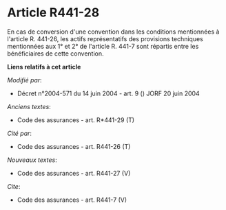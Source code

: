 # Article R441-28

En cas de conversion d'une convention dans les conditions mentionnées à l'article R. 441-26, les actifs représentatifs des
provisions techniques mentionnées aux 1° et 2° de l'article R. 441-7 sont répartis entre les bénéficiaires de cette
convention.

**Liens relatifs à cet article**

_Modifié par_:

  - Décret n°2004-571 du 14 juin 2004 - art. 9 () JORF 20 juin 2004

_Anciens textes_:

  - Code des assurances - art. R*441-29 (T)

_Cité par_:

  - Code des assurances - art. R441-26 (T)

_Nouveaux textes_:

  - Code des assurances - art. R441-27 (V)

_Cite_:

  - Code des assurances - art. R441-7 (V)
